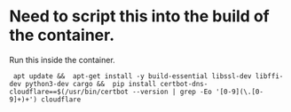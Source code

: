 # Need to script this into the build of the container.

Run this inside the container.

` apt update &&  apt-get install -y build-essential libssl-dev libffi-dev python3-dev cargo &&  pip install certbot-dns-cloudflare==$(/usr/bin/certbot --version | grep -Eo '[0-9](\.[0-9]+)+') cloudflare`
